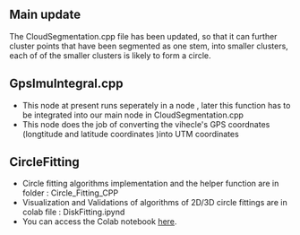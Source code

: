 

## Main update

The CloudSegmentation.cpp file has been updated,  so that it can further cluster points that have been segmented as one stem, into  smaller clusters, each of of the smaller clusters is likely to form a circle.

## GpsImuIntegral.cpp

- This node at present runs seperately in a node  , later this function has to be integrated into our main node in CloudSegmentation.cpp
- This node does the job of converting  the vihecle's GPS coordnates (longtitude and latitude coordinates )into UTM coordinates 

## CircleFitting 
- Circle fitting algorithms implementation and the helper function are in folder : Circle_Fitting_CPP
- Visualization and Validations of algorithms of 2D/3D circle fittings are in colab file : DiskFitting.ipynd
- You can access the Colab notebook [here](https://colab.research.google.com/drive/1mpwGbVmmLUSy8GPRjVKwKurZ131K-x20?usp=sharing).






